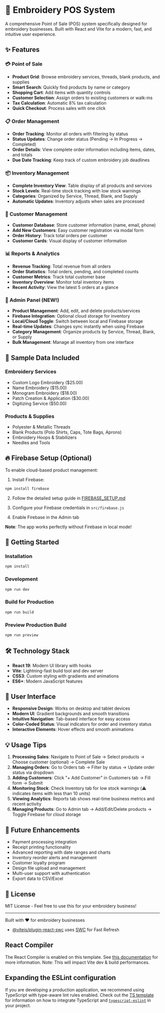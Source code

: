 # 🧵 Embroidery POS System

A comprehensive Point of Sale (POS) system specifically designed for embroidery businesses. Built with React and Vite for a modern, fast, and intuitive user experience.

## ✨ Features

### 💳 Point of Sale
- **Product Grid**: Browse embroidery services, threads, blank products, and supplies
- **Smart Search**: Quickly find products by name or category
- **Shopping Cart**: Add items with quantity controls
- **Customer Selection**: Assign orders to existing customers or walk-ins
- **Tax Calculation**: Automatic 8% tax calculation
- **Quick Checkout**: Process sales with one click

### 📋 Order Management
- **Order Tracking**: Monitor all orders with filtering by status
- **Status Updates**: Change order status (Pending → In Progress → Completed)
- **Order Details**: View complete order information including items, dates, and totals
- **Due Date Tracking**: Keep track of custom embroidery job deadlines

### 📦 Inventory Management
- **Complete Inventory View**: Table display of all products and services
- **Stock Levels**: Real-time stock tracking with low stock warnings
- **Categories**: Organized by Service, Thread, Blank, and Supply
- **Automatic Updates**: Inventory adjusts when sales are processed

### 👥 Customer Management
- **Customer Database**: Store customer information (name, email, phone)
- **Add New Customers**: Easy customer registration via modal form
- **Order History**: Track total orders per customer
- **Customer Cards**: Visual display of customer information

### 📊 Reports & Analytics
- **Revenue Tracking**: Total revenue from all orders
- **Order Statistics**: Total orders, pending, and completed counts
- **Customer Metrics**: Track total customer base
- **Inventory Overview**: Monitor total inventory items
- **Recent Activity**: View the latest 5 orders at a glance

### 🔧 Admin Panel (NEW!)
- **Product Management**: Add, edit, and delete products/services
- **Firebase Integration**: Optional cloud storage for inventory
- **Local/Cloud Toggle**: Switch between local and Firebase storage
- **Real-time Updates**: Changes sync instantly when using Firebase
- **Category Management**: Organize products by Service, Thread, Blank, or Supply
- **Bulk Management**: Manage all inventory from one interface

## 🎨 Sample Data Included

### Embroidery Services
- Custom Logo Embroidery ($25.00)
- Name Embroidery ($15.00)
- Monogram Embroidery ($18.00)
- Patch Creation & Application ($30.00)
- Digitizing Service ($50.00)

### Products & Supplies
- Polyester & Metallic Threads
- Blank Products (Polo Shirts, Caps, Tote Bags, Aprons)
- Embroidery Hoops & Stabilizers
- Needles and Tools

## 🔥 Firebase Setup (Optional)

To enable cloud-based product management:

1. Install Firebase:
```bash
npm install firebase
```

2. Follow the detailed setup guide in [FIREBASE_SETUP.md](./FIREBASE_SETUP.md)

3. Configure your Firebase credentials in `src/firebase.js`

4. Enable Firebase in the Admin tab

**Note**: The app works perfectly without Firebase in local mode!

## 🚀 Getting Started

### Installation
```bash
npm install
```

### Development
```bash
npm run dev
```

### Build for Production
```bash
npm run build
```

### Preview Production Build
```bash
npm run preview
```

## 🛠️ Technology Stack

- **React 19**: Modern UI library with hooks
- **Vite**: Lightning-fast build tool and dev server
- **CSS3**: Custom styling with gradients and animations
- **ES6+**: Modern JavaScript features

## 📱 User Interface

- **Responsive Design**: Works on desktop and tablet devices
- **Modern UI**: Gradient backgrounds and smooth transitions
- **Intuitive Navigation**: Tab-based interface for easy access
- **Color-Coded Status**: Visual indicators for order and inventory status
- **Interactive Elements**: Hover effects and smooth animations

## 💡 Usage Tips

1. **Processing Sales**: Navigate to Point of Sale → Select products → Choose customer (optional) → Complete Sale
2. **Managing Orders**: Go to Orders tab → Filter by status → Update order status via dropdown
3. **Adding Customers**: Click "+ Add Customer" in Customers tab → Fill form → Submit
4. **Monitoring Stock**: Check Inventory tab for low stock warnings (⚠️ indicates items with less than 10 units)
5. **Viewing Analytics**: Reports tab shows real-time business metrics and recent activity
6. **Managing Products**: Go to Admin tab → Add/Edit/Delete products → Toggle Firebase for cloud storage

## 🎯 Future Enhancements

- Payment processing integration
- Receipt printing functionality
- Advanced reporting with date ranges and charts
- Inventory reorder alerts and management
- Customer loyalty program
- Design file upload and management
- Multi-user support with authentication
- Export data to CSV/Excel

## 📄 License

MIT License - Feel free to use this for your embroidery business!

---

Built with ❤️ for embroidery businesses
- [@vitejs/plugin-react-swc](https://github.com/vitejs/vite-plugin-react/blob/main/packages/plugin-react-swc) uses [SWC](https://swc.rs/) for Fast Refresh

## React Compiler

The React Compiler is enabled on this template. See [this documentation](https://react.dev/learn/react-compiler) for more information.
Note: This will impact Vite dev & build performances.

## Expanding the ESLint configuration

If you are developing a production application, we recommend using TypeScript with type-aware lint rules enabled. Check out the [TS template](https://github.com/vitejs/vite/tree/main/packages/create-vite/template-react-ts) for information on how to integrate TypeScript and [`typescript-eslint`](https://typescript-eslint.io) in your project.
